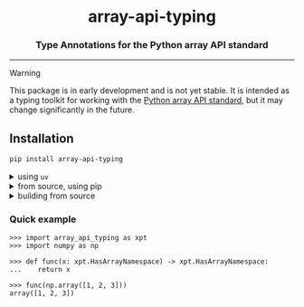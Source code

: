 <h1 align="center"> array-api-typing </h1>
<h3 align="center">Type Annotations for the Python array API standard</h3>

---

> [!WARNING]
> This package is in early development and is not yet stable. It is intended as a typing toolkit
> for working with the [Python array API standard](https://data-apis.org/array-api/latest/), but it
> may change significantly in the future.

## Installation

```bash
pip install array-api-typing
```

<details>
  <summary>using <code>uv</code></summary>

```bash
uv add array-api-typing
```

</details>
<details>
  <summary>from source, using pip</summary>

```bash
pip install git+https://github.com/data-apis/array-api-typing.git
```

</details>
<details>
  <summary>building from source</summary>

```bash
cd /path/to/parent
git clone https://github.com/data-apis/array-api-typing.git
cd array-api-typing
pip install -e .  # editable mode
```

</details>

### Quick example

<!-- dprint-ignore-start -->
```pycon
>>> import array_api_typing as xpt
>>> import numpy as np

>>> def func(x: xpt.HasArrayNamespace) -> xpt.HasArrayNamespace:
...    return x

>>> func(np.array([1, 2, 3]))
array([1, 2, 3])

```
<!-- dprint-ignore-end -->
